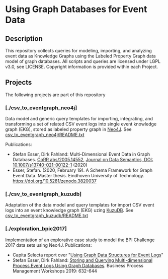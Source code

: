 # Using Graph Databases for Event Data

## Description
This repository collects queries for modeling, importing, and analyzing event data as Knowledge Graphs using the Labeled Property Graph data model of graph databases. All scripts and queries are licensed under LGPL v3.0, see LICENSE. Copyright information is provided within each Project.

## Projects
The following projects are part of this repository


### [./csv_to_eventgraph_neo4j]
Data model and generic query templates for importing, integrating, and transforming a set of related CSV event logs into single event knowledge graph (EKG), stored as labeled property graph in [Neo4J](https://neo4j.com/). See [csv_to_eventgraph_neo4j/README.txt](csv_to_eventgraph_neo4j/README.txt)

Publications:
- Stefan Esser, Dirk Fahland: Multi-Dimensional Event Data in Graph Databases. [CoRR abs/2005.14552](https://arxiv.org/abs/2005.14552), [Journal on Data Semantics, DOI: 10.1007/s13740-021-00122-1](https://dx.doi.org/10.1007/s13740-021-00122-1) (2020)
- Esser, Stefan. (2020, February 19). A Schema Framework for Graph Event Data. Master thesis. Eindhoven University of Technology. https://doi.org/10.5281/zenodo.3820037


### [./csv_to_eventgraph_kuzudb]
Adaptation of the data model and query templates for import CSV event logs into an event knowledge graph (EKG) uzing [KuzuDB](https://kuzudb.com/). See [csv_to_eventgraph_kuzudb/README.txt](csv_to_eventgraph_kuzudb/README.txt)


### [./exploration_bpic2017]
Implementation of an explorative case study to model the BPI Challenge 2017 data sets using Neo4J. Publications:
- Capita Selecta report over "[Using Graph Data Structures for Event Logs](https://doi.org/10.5281/zenodo.3333831)" 
- Stefan Esser, Dirk Fahland: [Storing and Querying Multi-dimensional Process Event Logs Using Graph Databases](https://doi.org/10.1007/978-3-030-37453-2_51). Business Process Management Workshops 2019: 632-644
